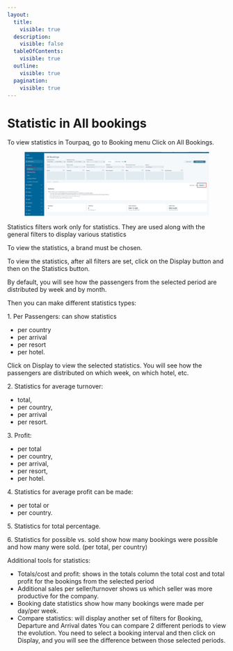 ```yaml
---
layout:
  title:
    visible: true
  description:
    visible: false
  tableOfContents:
    visible: true
  outline:
    visible: true
  pagination:
    visible: true
---
```


# Statistic in All bookings

To view statistics in Tourpaq, go to Booking menu Click on  All Bookings.&#x20;

<figure><img src="../../.gitbook/assets/image (13) (1) (1) (1) (1) (1) (1) (1) (1) (1) (1) (1) (1) (1) (1).png" alt=""><figcaption></figcaption></figure>

Statistics filters work only for statistics. They are used along with the general filters to display various statistics&#x20;

To view the statistics, a brand must be chosen.&#x20;

To view the statistics, after all filters are set, click on the Display button and then on the Statistics button.&#x20;

By default, you will see how the passengers from the selected period are distributed by week and by month.&#x20;

Then you can make different statistics types:&#x20;

1\. Per Passengers: can show statistics&#x20;

* per country&#x20;
* per arrival&#x20;
* per resort
* &#x20;per hotel.&#x20;

Click on Display to view the selected statistics. You will see how the passengers are distributed on which week, on which hotel, etc.&#x20;

2\. Statistics for average turnover:

* total,&#x20;
* per country,&#x20;
* per arrival&#x20;
* per resort.&#x20;

3\. Profit:

* per total&#x20;
* per country,&#x20;
* per arrival,&#x20;
* per resort,&#x20;
* per hotel.&#x20;

4\. Statistics for average profit can be made:

* per total or&#x20;
* per country.&#x20;

5\. Statistics for total percentage.&#x20;

6\. Statistics for possible vs. sold show how many bookings were possible and how many were sold. (per total, per country)&#x20;

Additional tools for statistics:

* Totals/cost and profit: shows in the totals column the total cost and total profit for the bookings from the selected period&#x20;
* Additional sales per seller/turnover shows us which seller was more productive for the company.&#x20;
* Booking date statistics show how many bookings were made per day/per week.&#x20;
* Compare statistics: will display another set of filters for Booking, Departure and Arrival dates You can compare 2 different periods to view the evolution. You need to select a booking interval and then click on Display, and you will see the difference between those selected periods.
